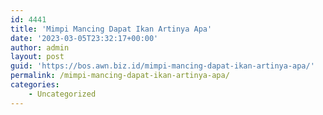 ```yaml
---
id: 4441
title: 'Mimpi Mancing Dapat Ikan Artinya Apa'
date: '2023-03-05T23:32:17+00:00'
author: admin
layout: post
guid: 'https://bos.awn.biz.id/mimpi-mancing-dapat-ikan-artinya-apa/'
permalink: /mimpi-mancing-dapat-ikan-artinya-apa/
categories:
    - Uncategorized
---
```


